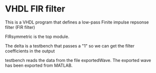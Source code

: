 # VHDL FIR filter
This is a VHDL program that defines a low-pass Finite impulse repsonse filter (FIR filter)

FIRsymmetric is the top module.

The delta is a testbench that passes a "1" so we can get the filter coefficients in the output

testbench reads the data from the file exportedWave. The exported wave has been exported from MATLAB.
